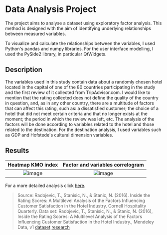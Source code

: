 # Data Analysis Project

The project aims to analyse a dataset using exploratory factor analysis. This method is designed with the aim of identifying underlying relationships between measured variables.

To visualize and calculate the relationships between the variables, I used Python's pandas and numpy libraries. For the user interface modelling, I used the PySide2 library, in particular QtWidgets.

## Description
The variables used in this study contain data about a randomly chosen hotel located in the capital of one of the 80 countries participating in the study and the first review of it collected from TripAdvisor.com. I would like to mention that the rating collected does not define the quality of the country in question, and, as in any other country, there are a multitude of factors that can affect this rating, such as: a dissatisfied customer; the choice of a hotel that did not meet certain criteria and that no longer exists at the moment; the period in which the review was left, etc. The analysis of the factors will be done according to variables related to the hotel and those related to the destination. For the destination analysis, I used variables such as GDP and Hofstede's cultural dimension variables.

## Results 

Heatmap KMO index |  Factor and variables correlogram
:-------------------------:|:-------------------------:
![image](https://user-images.githubusercontent.com/76962878/190694547-44afdad8-0a1f-42f6-893b-119e24dd443e.png)  | ![image](https://user-images.githubusercontent.com/76962878/190698093-11637218-6c89-4a89-a576-9ee1a3527f3b.png)

For a more detailed analysis click [here](Proiect/Analiza.md).




> Source: Radojevic, T., Stanisic, N., & Stanic, N. (2016). Inside the Rating Scores: A Multilevel Analysis of the Factors Influencing Customer Satisfaction in the Hotel Industry. Cornell Hospitality Quarterly. 
Data set: Radojevic, T., Stanisic, N., & Stanic, N. (2016), Inside the Rating Scores: A Multilevel Analysis of the Factors Influencing Customer Satisfaction in the Hotel Industry., Mendeley Data, v1 
[dataset](http://dx.doi.org/10.17632/kwsrxshf9x.1) [research](https://www.researchgate.net/publication/312164283_Inside_the_Rating_Scores_A_Multilevel_Analysis_of_the_Factors_Influencing_Customer_Satisfaction_in_the_Hotel_Industry)
